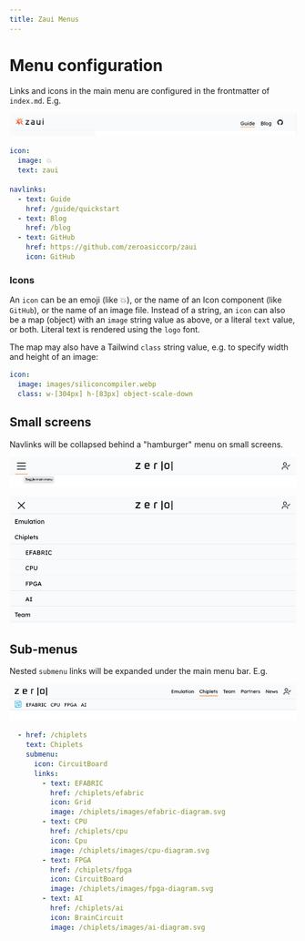 ```yaml
---
title: Zaui Menus
---
```


# Menu configuration

Links and icons in the main menu are configured in the frontmatter of `index.md`. E.g.

![sub-menu screenshot](images/menu.png)

```yaml
icon:
  image: 💥
  text: zaui

navlinks:
  - text: Guide
    href: /guide/quickstart
  - text: Blog
    href: /blog
  - text: GitHub
    href: https://github.com/zeroasiccorp/zaui
    icon: GitHub
```

### Icons

An `icon` can be an emoji (like 💥), or the name of an Icon component (like `GitHub`), or the name of an image file. Instead of a string, an `icon` can also be a map (object) with an `image` string value as above, or a literal `text` value, or both. Literal text is rendered using the `logo` font.

The map may also have a Tailwind `class` string value, e.g. to specify width and height of an image:
```yaml
icon:
  image: images/siliconcompiler.webp
  class: w-[304px] h-[83px] object-scale-down
```

## Small screens

Navlinks will be collapsed behind a "hamburger" menu on small screens.

![sub-menu mobile screenshot](images/mobile-menu.png)

![sub-menu mobile screenshot](images/mobile-sub-menu.png)

## Sub-menus

Nested `submenu` links will be expanded under the main menu bar. E.g.

![sub-menu mobile screenshot](images/sub-menu.png)

```yaml
  - href: /chiplets
    text: Chiplets
    submenu:
      icon: CircuitBoard
      links:
        - text: EFABRIC
          href: /chiplets/efabric
          icon: Grid
          image: /chiplets/images/efabric-diagram.svg
        - text: CPU
          href: /chiplets/cpu
          icon: Cpu
          image: /chiplets/images/cpu-diagram.svg
        - text: FPGA
          href: /chiplets/fpga
          icon: CircuitBoard
          image: /chiplets/images/fpga-diagram.svg
        - text: AI
          href: /chiplets/ai
          icon: BrainCircuit
          image: /chiplets/images/ai-diagram.svg
```


